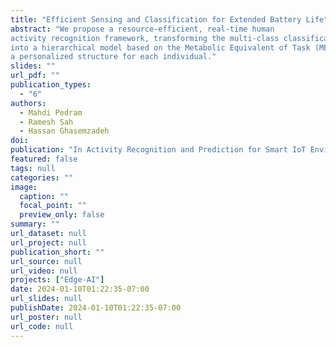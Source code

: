 ```yaml
---
title: "Efficient Sensing and Classification for Extended Battery Life"
abstract: "We propose a resource-efficient, real-time human
activity recognition framework, transforming the multi-class classification problem
into a hierarchical model based on the Metabolic Equivalent of Task (MET), creating 
a personalized structure for each individual."
slides: ""
url_pdf: ""
publication_types:
  - "6"
authors:
  - Mahdi Pedram
  - Ramesh Sah
  - Hassan Ghasemzadeh
doi: 
publication: "In Activity Recognition and Prediction for Smart IoT Environments, Springer"
featured: false
tags: null
categories: ""
image:
  caption: ""
  focal_point: ""
  preview_only: false
summary: ""
url_dataset: null
url_project: null
publication_short: ""
url_source: null
url_video: null
projects: ["Edge-AI"]
date: 2024-01-10T01:22:35-07:00
url_slides: null
publishDate: 2024-01-10T01:22:35-07:00
url_poster: null
url_code: null
---
```


<!-- Mahdi Pedram, Ramesh Sah, Hassan Ghasemzadeh, Efficient Sensing and Classification for Extended Battery Life, In the Proceedings of Activity Recognition and Prediction for Smart IoT Environments, Edited by Raffaele Gravina and Antonella Guzzo, Springer, 2024. -->